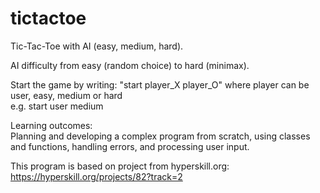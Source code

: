 # tictactoe
Tic-Tac-Toe with AI (easy, medium, hard).

AI difficulty from easy (random choice) to hard (minimax).

Start the game by writing: "start player_X player_O" where player can be user, easy, medium or hard  
e.g. start user medium

Learning outcomes:  
Planning and developing a complex program from scratch, using classes and functions, handling errors, and processing user input. 

This program is based on project from hyperskill.org: https://hyperskill.org/projects/82?track=2
